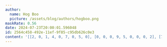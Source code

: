 ```yaml
---
author:
  name: Hog Boo
  picture: /assets/blog/authors/hogboo.png
maskRate: 0.56
date: 2024-07-23T20:00:01.596048
id: 2564c458-492e-11ef-9f85-c95db626c0e3
content: '[[2, 0, 1, 4, 0, 7, 0, 5, 0], [0, 0, 0, 9, 5, 0, 0, 0, 2], [7, 0, 5, 0, 6, 0, 0, 0, 8], [5, 0, 4, 0, 0, 0, 3, 2, 1], [6, 2, 0, 1, 0, 8, 0, 0, 5], [0, 0, 0, 5, 2, 0, 6, 0, 0], [1, 0, 6, 0, 0, 3, 8, 7, 0], [4, 0, 9, 8, 0, 5, 0, 0, 0], [8, 0, 0, 0, 0, 9, 0, 0, 0]]'
---
```

